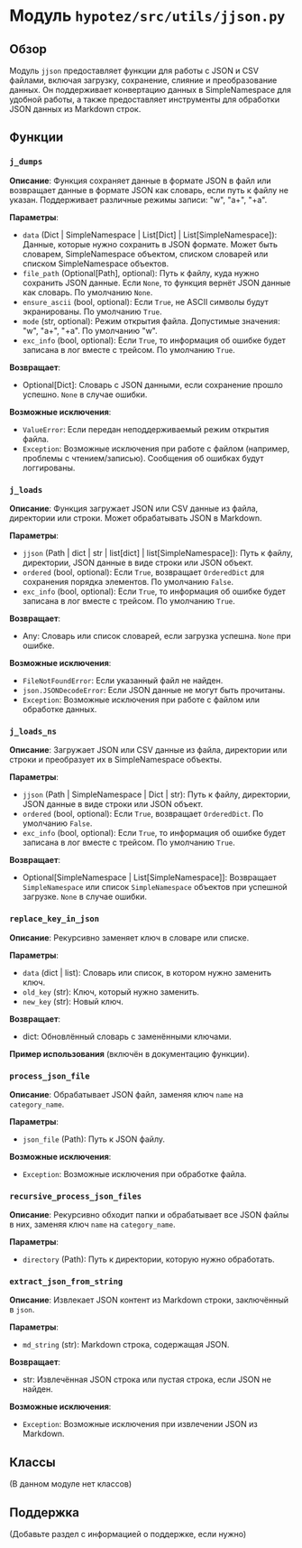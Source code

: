 # Модуль `hypotez/src/utils/jjson.py`

## Обзор

Модуль `jjson` предоставляет функции для работы с JSON и CSV файлами, включая загрузку, сохранение, слияние и преобразование данных.  Он поддерживает конвертацию данных в SimpleNamespace для удобной работы, а также предоставляет инструменты для обработки JSON данных из Markdown строк.

## Функции

### `j_dumps`

**Описание**: Функция сохраняет данные в формате JSON в файл или возвращает данные в формате JSON как словарь, если путь к файлу не указан. Поддерживает различные режимы записи: "w", "a+", "+a".

**Параметры**:

- `data` (Dict | SimpleNamespace | List[Dict] | List[SimpleNamespace]): Данные, которые нужно сохранить в JSON формате. Может быть словарем, SimpleNamespace объектом, списком словарей или списком SimpleNamespace объектов.
- `file_path` (Optional[Path], optional): Путь к файлу, куда нужно сохранить JSON данные. Если `None`, то функция вернёт JSON данные как словарь. По умолчанию `None`.
- `ensure_ascii` (bool, optional):  Если `True`,  не ASCII символы будут экранированы. По умолчанию `True`.
- `mode` (str, optional): Режим открытия файла. Допустимые значения: "w", "a+", "+a".  По умолчанию "w".
- `exc_info` (bool, optional): Если `True`, то информация об ошибке будет записана в лог вместе с трейсом. По умолчанию `True`.

**Возвращает**:

- Optional[Dict]: Словарь с JSON данными, если сохранение прошло успешно. `None` в случае ошибки.

**Возможные исключения**:

- `ValueError`: Если передан неподдерживаемый режим открытия файла.
- `Exception`: Возможные исключения при работе с файлом (например, проблемы с чтением/записью). Сообщения об ошибках будут логгированы.

### `j_loads`

**Описание**: Функция загружает JSON или CSV данные из файла, директории или строки. Может обрабатывать JSON в Markdown.

**Параметры**:

- `jjson` (Path | dict | str | list[dict] | list[SimpleNamespace]): Путь к файлу, директории, JSON данные в виде строки или JSON объект.
- `ordered` (bool, optional): Если `True`, возвращает `OrderedDict` для сохранения порядка элементов. По умолчанию `False`.
- `exc_info` (bool, optional): Если `True`, то информация об ошибке будет записана в лог вместе с трейсом. По умолчанию `True`.

**Возвращает**:

- Any: Словарь или список словарей, если загрузка успешна. `None` при ошибке.

**Возможные исключения**:

- `FileNotFoundError`: Если указанный файл не найден.
- `json.JSONDecodeError`: Если JSON данные не могут быть прочитаны.
- `Exception`: Возможные исключения при работе с файлом или обработке данных.


### `j_loads_ns`

**Описание**: Загружает JSON или CSV данные из файла, директории или строки и преобразует их в SimpleNamespace объекты.

**Параметры**:

- `jjson` (Path | SimpleNamespace | Dict | str):  Путь к файлу, директории, JSON данные в виде строки или JSON объект.
- `ordered` (bool, optional): Если `True`, возвращает `OrderedDict`. По умолчанию `False`.
- `exc_info` (bool, optional): Если `True`,  то информация об ошибке будет записана в лог вместе с трейсом. По умолчанию `True`.


**Возвращает**:

- Optional[SimpleNamespace | List[SimpleNamespace]]: Возвращает `SimpleNamespace` или список `SimpleNamespace` объектов при успешной загрузке. `None` в случае ошибки.


### `replace_key_in_json`

**Описание**: Рекурсивно заменяет ключ в словаре или списке.

**Параметры**:

- `data` (dict | list): Словарь или список, в котором нужно заменить ключ.
- `old_key` (str): Ключ, который нужно заменить.
- `new_key` (str): Новый ключ.

**Возвращает**:

- dict: Обновлённый словарь с заменёнными ключами.

**Пример использования** (включён в документацию функции).

### `process_json_file`

**Описание**: Обрабатывает JSON файл, заменяя ключ `name` на `category_name`.

**Параметры**:

- `json_file` (Path): Путь к JSON файлу.

**Возможные исключения**:

- `Exception`: Возможные исключения при обработке файла.

### `recursive_process_json_files`

**Описание**: Рекурсивно обходит папки и обрабатывает все JSON файлы в них, заменяя ключ `name` на `category_name`.

**Параметры**:

- `directory` (Path): Путь к директории, которую нужно обработать.


### `extract_json_from_string`

**Описание**: Извлекает JSON контент из Markdown строки, заключённый в ````json````.

**Параметры**:

- `md_string` (str): Markdown строка, содержащая JSON.

**Возвращает**:

- str: Извлечённая JSON строка или пустая строка, если JSON не найден.

**Возможные исключения**:

- `Exception`: Возможные исключения при извлечении JSON из Markdown.


## Классы

(В данном модуле нет классов)

## Поддержка

(Добавьте раздел с информацией о поддержке, если нужно)